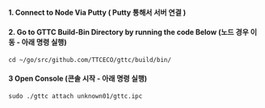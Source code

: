 #### 1. Connect to Node Via Putty ( Putty 통해서 서버 연결 )

#### 2. Go to GTTC Build-Bin Directory by running the code Below (노드 경우 이동 - 아래 명령 실행)

```
cd ~/go/src/github.com/TTCECO/gttc/build/bin/
```

#### 3 Open Console (콘솔 시작 - 아래 명령 실행)
```
sudo ./gttc attach unknown01/gttc.ipc
```





